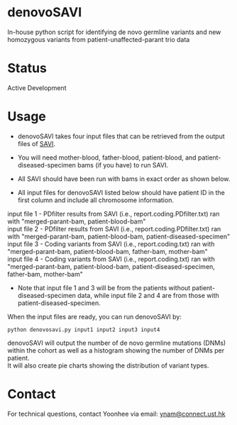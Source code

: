 # denovoSAVI

In-house python script for identifying de novo germline variants and new homozygous variants from patient-unaffected-parant trio data

# Status
Active Development

# Usage
* denovoSAVI takes four input files that can be retrieved from the output files of [SAVI](https://github.com/WangLabHKUST/SAVI).

* You will need mother-blood, father-blood, patient-blood, and patient-diseased-specimen bams (if you have) to run SAVI.<br />
* All SAVI should have been run with bams in exact order as shown below.<br />
* All input files for denovoSAVI listed below should have patient ID in the first column and include all chromosome information.<br />

input file 1 - PDfilter results from SAVI (i.e., report.coding.PDfilter.txt) ran with "merged-parant-bam, patient-blood-bam" <br />
input file 2 - PDfilter results from SAVI (i.e., report.coding.PDfilter.txt) ran with "merged-parant-bam, patient-blood-bam, patient-diseased-specimen" <br />
input file 3 - Coding variants from SAVI (i.e., report.coding.txt) ran with "merged-parant-bam, patient-blood-bam, father-bam, mother-bam" <br />
input file 4 - Coding variants from SAVI (i.e., report.coding.txt) ran with "merged-parant-bam, patient-blood-bam, patient-diseased-specimen, father-bam, mother-bam" <br />

* Note that input file 1 and 3 will be from the patients without patient-diseased-specimen data, while input file 2 and 4 are from those with patient-diseased-specimen.<br />

When the input files are ready, you can run denovoSAVI by:
```
python denovosavi.py input1 input2 input3 input4
```

denovoSAVI will output the number of de novo germline mutations (DNMs) within the cohort as well as a histogram showing the number of DNMs per patient.<br />
It will also create pie charts showing the distribution of variant types.


# Contact
For technical questions, contact Yoonhee via email: ynam@connect.ust.hk
